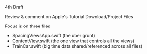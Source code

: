 4th Draft

Review & comment on Apple's Tutorial Download/Project Files

Focus is on three files
* SpacingViewsApp.swift (the uber grunt)
* ContentView.swift (the one view that controls all the views)
* TrainCar.swift (big time data shared/referenced across all files) 

